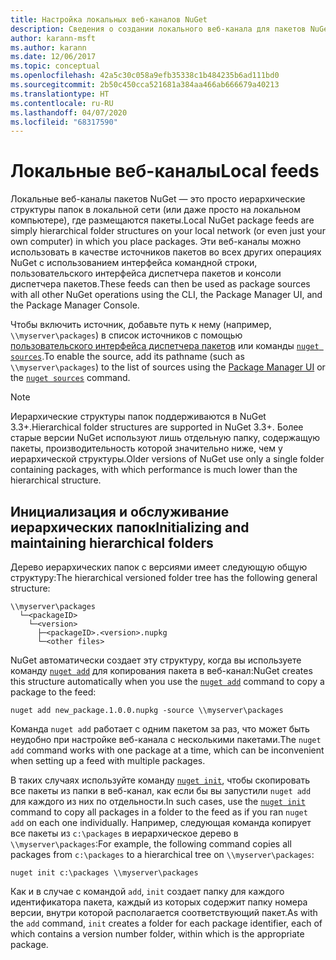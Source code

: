 ```yaml
---
title: Настройка локальных веб-каналов NuGet
description: Сведения о создании локального веб-канала для пакетов NuGet с помощью папок в локальной сети
author: karann-msft
ms.author: karann
ms.date: 12/06/2017
ms.topic: conceptual
ms.openlocfilehash: 42a5c30c058a9efb35338c1b484235b6ad111bd0
ms.sourcegitcommit: 2b50c450cca521681a384aa466ab666679a40213
ms.translationtype: HT
ms.contentlocale: ru-RU
ms.lasthandoff: 04/07/2020
ms.locfileid: "68317590"
---
```

# <a name="local-feeds"></a><span data-ttu-id="87dbe-103">Локальные веб-каналы</span><span class="sxs-lookup"><span data-stu-id="87dbe-103">Local feeds</span></span>

<span data-ttu-id="87dbe-104">Локальные веб-каналы пакетов NuGet — это просто иерархические структуры папок в локальной сети (или даже просто на локальном компьютере), где размещаются пакеты.</span><span class="sxs-lookup"><span data-stu-id="87dbe-104">Local NuGet package feeds are simply hierarchical folder structures on your local network (or even just your own computer) in which you place packages.</span></span> <span data-ttu-id="87dbe-105">Эти веб-каналы можно использовать в качестве источников пакетов во всех других операциях NuGet с использованием интерфейса командной строки, пользовательского интерфейса диспетчера пакетов и консоли диспетчера пакетов.</span><span class="sxs-lookup"><span data-stu-id="87dbe-105">These feeds can then be used as package sources with all other NuGet operations using the CLI, the Package Manager UI, and the Package Manager Console.</span></span>

<span data-ttu-id="87dbe-106">Чтобы включить источник, добавьте путь к нему (например, `\\myserver\packages`) в список источников с помощью [пользовательского интерфейса диспетчера пакетов](../consume-packages/install-use-packages-visual-studio.md#package-sources) или команды [`nuget sources`](../reference/cli-reference/cli-ref-sources.md).</span><span class="sxs-lookup"><span data-stu-id="87dbe-106">To enable the source, add its pathname (such as `\\myserver\packages`) to the list of sources using the [Package Manager UI](../consume-packages/install-use-packages-visual-studio.md#package-sources) or the [`nuget sources`](../reference/cli-reference/cli-ref-sources.md) command.</span></span>

> [!Note]
> <span data-ttu-id="87dbe-107">Иерархические структуры папок поддерживаются в NuGet 3.3+.</span><span class="sxs-lookup"><span data-stu-id="87dbe-107">Hierarchical folder structures are supported in NuGet 3.3+.</span></span> <span data-ttu-id="87dbe-108">Более старые версии NuGet используют лишь отдельную папку, содержащую пакеты, производительность которой значительно ниже, чем у иерархической структуры.</span><span class="sxs-lookup"><span data-stu-id="87dbe-108">Older versions of NuGet use only a single folder containing packages, with which performance is much lower than the hierarchical structure.</span></span>

## <a name="initializing-and-maintaining-hierarchical-folders"></a><span data-ttu-id="87dbe-109">Инициализация и обслуживание иерархических папок</span><span class="sxs-lookup"><span data-stu-id="87dbe-109">Initializing and maintaining hierarchical folders</span></span>

<span data-ttu-id="87dbe-110">Дерево иерархических папок с версиями имеет следующую общую структуру:</span><span class="sxs-lookup"><span data-stu-id="87dbe-110">The hierarchical versioned folder tree has the following general structure:</span></span>

    \\myserver\packages
      └─<packageID>
        └─<version>
          ├─<packageID>.<version>.nupkg
          └─<other files>

<span data-ttu-id="87dbe-111">NuGet автоматически создает эту структуру, когда вы используете команду [`nuget add`](../reference/cli-reference/cli-ref-add.md) для копирования пакета в веб-канал:</span><span class="sxs-lookup"><span data-stu-id="87dbe-111">NuGet creates this structure automatically when you use the [`nuget add`](../reference/cli-reference/cli-ref-add.md) command to copy a package to the feed:</span></span>

```cli
nuget add new_package.1.0.0.nupkg -source \\myserver\packages
```

<span data-ttu-id="87dbe-112">Команда `nuget add` работает с одним пакетом за раз, что может быть неудобно при настройке веб-канала с несколькими пакетами.</span><span class="sxs-lookup"><span data-stu-id="87dbe-112">The `nuget add` command works with one package at a time, which can be inconvenient when setting up a feed with multiple packages.</span></span>

<span data-ttu-id="87dbe-113">В таких случаях используйте команду [`nuget init`](../reference/cli-reference/cli-ref-init.md), чтобы скопировать все пакеты из папки в веб-канал, как если бы вы запустили `nuget add` для каждого из них по отдельности.</span><span class="sxs-lookup"><span data-stu-id="87dbe-113">In such cases, use the [`nuget init`](../reference/cli-reference/cli-ref-init.md) command to copy all packages in a folder to the feed as if you ran `nuget add` on each one individually.</span></span> <span data-ttu-id="87dbe-114">Например, следующая команда копирует все пакеты из `c:\packages` в иерархическое дерево в `\\myserver\packages`:</span><span class="sxs-lookup"><span data-stu-id="87dbe-114">For example, the following command copies all packages from `c:\packages` to a hierarchical tree on `\\myserver\packages`:</span></span>

```cli
nuget init c:\packages \\myserver\packages
```

<span data-ttu-id="87dbe-115">Как и в случае с командой `add`, `init` создает папку для каждого идентификатора пакета, каждый из которых содержит папку номера версии, внутри которой располагается соответствующий пакет.</span><span class="sxs-lookup"><span data-stu-id="87dbe-115">As with the `add` command, `init` creates a folder for each package identifier, each of which contains a version number folder, within which is the appropriate package.</span></span>
